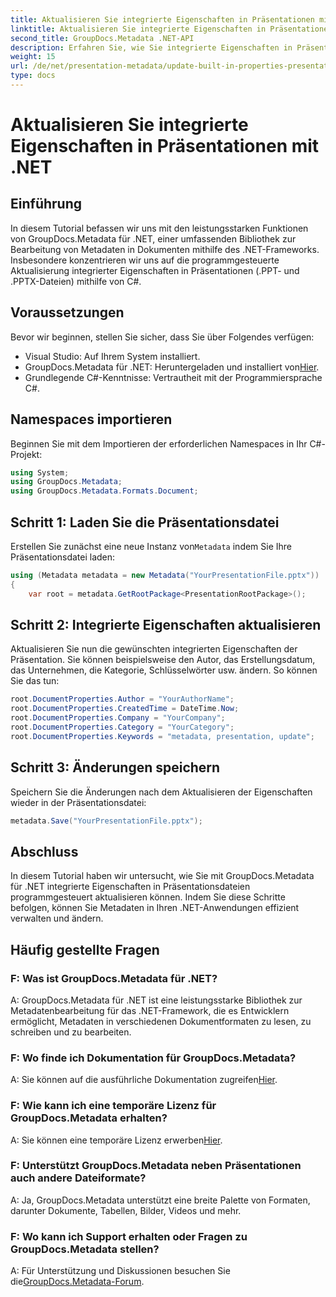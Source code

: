 ```yaml
---
title: Aktualisieren Sie integrierte Eigenschaften in Präsentationen mit .NET
linktitle: Aktualisieren Sie integrierte Eigenschaften in Präsentationen mit .NET
second_title: GroupDocs.Metadata .NET-API
description: Erfahren Sie, wie Sie integrierte Eigenschaften in Präsentationen mithilfe von .NET mit GroupDocs.Metadata, einer vielseitigen Bibliothek zur Metadatenbearbeitung, aktualisieren.
weight: 15
url: /de/net/presentation-metadata/update-built-in-properties-presentations/
type: docs
---
```

# Aktualisieren Sie integrierte Eigenschaften in Präsentationen mit .NET

## Einführung
In diesem Tutorial befassen wir uns mit den leistungsstarken Funktionen von GroupDocs.Metadata für .NET, einer umfassenden Bibliothek zur Bearbeitung von Metadaten in Dokumenten mithilfe des .NET-Frameworks. Insbesondere konzentrieren wir uns auf die programmgesteuerte Aktualisierung integrierter Eigenschaften in Präsentationen (.PPT- und .PPTX-Dateien) mithilfe von C#.
## Voraussetzungen
Bevor wir beginnen, stellen Sie sicher, dass Sie über Folgendes verfügen:
- Visual Studio: Auf Ihrem System installiert.
-  GroupDocs.Metadata für .NET: Heruntergeladen und installiert von[Hier](https://releases.groupdocs.com/metadata/net/).
- Grundlegende C#-Kenntnisse: Vertrautheit mit der Programmiersprache C#.

## Namespaces importieren
Beginnen Sie mit dem Importieren der erforderlichen Namespaces in Ihr C#-Projekt:
```csharp
using System;
using GroupDocs.Metadata;
using GroupDocs.Metadata.Formats.Document;
```
## Schritt 1: Laden Sie die Präsentationsdatei
 Erstellen Sie zunächst eine neue Instanz von`Metadata` indem Sie Ihre Präsentationsdatei laden:
```csharp
using (Metadata metadata = new Metadata("YourPresentationFile.pptx"))
{
    var root = metadata.GetRootPackage<PresentationRootPackage>();
```
## Schritt 2: Integrierte Eigenschaften aktualisieren
Aktualisieren Sie nun die gewünschten integrierten Eigenschaften der Präsentation. Sie können beispielsweise den Autor, das Erstellungsdatum, das Unternehmen, die Kategorie, Schlüsselwörter usw. ändern. So können Sie das tun:
```csharp
root.DocumentProperties.Author = "YourAuthorName";
root.DocumentProperties.CreatedTime = DateTime.Now;
root.DocumentProperties.Company = "YourCompany";
root.DocumentProperties.Category = "YourCategory";
root.DocumentProperties.Keywords = "metadata, presentation, update";
```
## Schritt 3: Änderungen speichern
Speichern Sie die Änderungen nach dem Aktualisieren der Eigenschaften wieder in der Präsentationsdatei:
```csharp
metadata.Save("YourPresentationFile.pptx");
```

## Abschluss
In diesem Tutorial haben wir untersucht, wie Sie mit GroupDocs.Metadata für .NET integrierte Eigenschaften in Präsentationsdateien programmgesteuert aktualisieren können. Indem Sie diese Schritte befolgen, können Sie Metadaten in Ihren .NET-Anwendungen effizient verwalten und ändern.

## Häufig gestellte Fragen
### F: Was ist GroupDocs.Metadata für .NET?
A: GroupDocs.Metadata für .NET ist eine leistungsstarke Bibliothek zur Metadatenbearbeitung für das .NET-Framework, die es Entwicklern ermöglicht, Metadaten in verschiedenen Dokumentformaten zu lesen, zu schreiben und zu bearbeiten.
### F: Wo finde ich Dokumentation für GroupDocs.Metadata?
 A: Sie können auf die ausführliche Dokumentation zugreifen[Hier](https://tutorials.groupdocs.com/metadata/net/).
### F: Wie kann ich eine temporäre Lizenz für GroupDocs.Metadata erhalten?
 A: Sie können eine temporäre Lizenz erwerben[Hier](https://purchase.groupdocs.com/temporary-license/).
### F: Unterstützt GroupDocs.Metadata neben Präsentationen auch andere Dateiformate?
A: Ja, GroupDocs.Metadata unterstützt eine breite Palette von Formaten, darunter Dokumente, Tabellen, Bilder, Videos und mehr.
### F: Wo kann ich Support erhalten oder Fragen zu GroupDocs.Metadata stellen?
 A: Für Unterstützung und Diskussionen besuchen Sie die[GroupDocs.Metadata-Forum](https://forum.groupdocs.com/c/metadata/14).